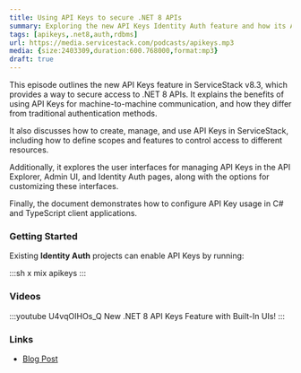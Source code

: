```yaml
---
title: Using API Keys to secure .NET 8 APIs
summary: Exploring the new API Keys Identity Auth feature and how its Admin UI enables simple fine-grained access control in ServiceStack .NET 8 APIs
tags: [apikeys,.net8,auth,rdbms]
url: https://media.servicestack.com/podcasts/apikeys.mp3
media: {size:2403309,duration:600.768000,format:mp3}
draft: true
---
```


This episode outlines the new API Keys feature in ServiceStack v8.3, which provides a way 
to secure access to .NET 8 APIs. It explains the benefits of using API Keys for 
machine-to-machine communication, and how they differ from traditional authentication methods. 

It also discusses how to create, manage, and use API Keys in ServiceStack, including 
how to define scopes and features to control access to different resources. 

Additionally, it explores the user interfaces for managing API Keys in the API Explorer, 
Admin UI, and Identity Auth pages, along with the options for customizing these interfaces. 

Finally, the document demonstrates how to configure API Key usage in C# and TypeScript client 
applications.

### Getting Started

Existing **Identity Auth** projects can enable API Keys by running:

:::sh
x mix apikeys
:::

### Videos

:::youtube U4vqOIHOs_Q
New .NET 8 API Keys Feature with Built-In UIs!
:::

### Links

- [Blog Post](/posts/apikeys)